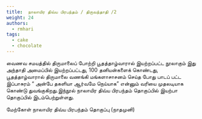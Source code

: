 ```yaml
---
title: 	நாலாயிர திவ்ய பிரபந்தம் / திருவந்தாதி /2
weight: 24
authors:
  - rmhari
tags:
  - cake
  - chocolate
---
```


வைணவ சமயத்தில் திருமாலைப் போற்றி பூதத்தாழ்வாரால் இயற்றப்பட்ட நூலாகும் இது அந்தாதி அமைப்பில் இயற்றப்பட்டது, 100 தனியன்களைக் கொண்டது, பூதத்தாழ்வாரால் திருமாலை வணங்கி மங்களாசாசனம் செய்த போது பாடப் பட்ட இப்பாசுரம் “ அன்பே தகளியா ஆர்வமே நெய்யாக” என்னும் வரியை முதலடியாக கொண்டு துவங்குகிறது.இந்நூல் நாலாயிர திவ்ய பிரபந்தம் தொகுப்பில் இயற்பா தொகுப்பில் இடம்பெற்றுள்ளது.

மேற்கோள் நாலாயிர திவ்ய பிரபந்தம் தொகுப்பு (நாதமுனி)